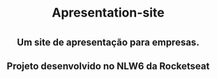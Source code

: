 <h1 align="center">Apresentation-site<h1>

<h2 align="center">Um site de apresentação para empresas.</h2>
<h2 align="center">Projeto desenvolvido no NLW6 da Rocketseat</h2>

